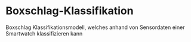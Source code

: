 # Boxschlag-Klassifikation
Boxschlag Klassifikationsmodell, welches anhand von Sensordaten einer Smartwatch klassifizieren kann
